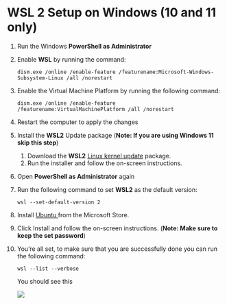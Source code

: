 # WSL 2 Setup on Windows (10 and 11 only)

1. Run the Windows **PowerShell as Administrator**
2.  Enable **WSL** by running the command:

    `dism.exe /online /enable-feature /featurename:Microsoft-Windows-Subsystem-Linux /all /norestart`
3.  Enable the Virtual Machine Platform by running the following command:

    `dism.exe /online /enable-feature /featurename:VirtualMachinePlatform /all /norestart`
4. Restart the computer to apply the changes
5. Install the **WSL2** Update package (**Note: If you are using Windows 11 skip this step**)
   1. Download the **WSL2** [Linux kernel update](https://learn.microsoft.com/en-us/windows/wsl/install-manual) package.
   2. Run the installer and follow the on-screen instructions.
6. Open **PowerShell as Administrator** again
7.  Run the following command to set **WSL2** as the default version:

    `wsl --set-default-version 2`
8. Install [Ubuntu ](https://apps.microsoft.com/detail/9pdxgncfsczv?hl=en-us\&gl=US)from the Microsoft Store.
9. Click Install and follow the on-screen instructions. (**Note: Make sure to keep the set password**)
10. You’re all set, to make sure that you are successfully done you can run the following command:

    `wsl --list --verbose`

    You should see this

    ![](https://lh7-rt.googleusercontent.com/docsz/AD_4nXd8XCoT-kBT_xlw4fX2axwSoS1QWkIhk2NOMH7Ms5-XRLX62XFk1B_efGlQVDyLwTJGKw19yrlUstM-1OI0EzZPJWL-PRM19SLUVeK1303T4kIAha2u-9dgcs4MfPPo_TQBE0pU9Q?key=RkbH77fVOlsq6AUc04iv4DYy)
